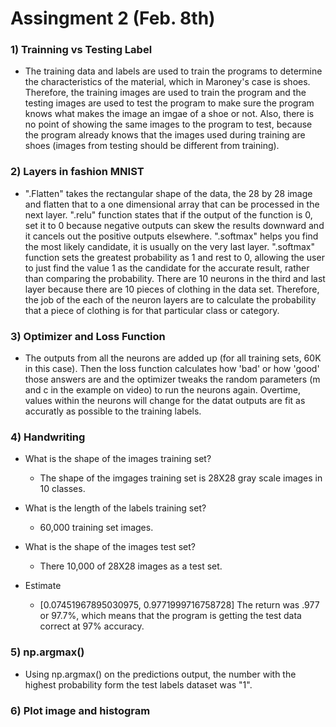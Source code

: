 # Assingment 2 (Feb. 8th)

### 1) Trainning vs Testing Label
* The training data and labels are used to train the programs to determine the characteristics of the material, which in Maroney's case is shoes. Therefore, the training images are used to train the program and the testing images are used to test the program to make sure the program knows what makes the image an imgae of a shoe or not. Also, there is no point of showing the same images to the program to test, because the program already knows that the images used during training are shoes (images from testing should be different from training). 

### 2) Layers in fashion MNIST
* ".Flatten" takes the rectangular shape of the data, the 28 by 28 image and flatten that to a one dimensional array that can be processed in the next layer. ".relu" function states that if the output of the function is 0, set it to 0 because negative outputs can skew the results downward and it cancels out the positive outputs elsewhere. ".softmax" helps you find the most likely candidate, it is usually on the very last layer. ".softmax" function sets the greatest probability as 1 and rest to 0, allowing the user to just find the value 1 as the candidate for the accurate result, rather than comparing the probability. There are 10 neurons in the third and last layer because there are 10 pieces of clothing in the data set. Therefore, the job of the each of the neuron layers are to calculate the probability that a piece of clothing is for that particular class or category. 

### 3) Optimizer and Loss Function
* The outputs from all the neurons are added up (for all training sets, 60K in this case). Then the loss function calculates how 'bad' or how 'good' those answers are and the optimizer tweaks the random parameters (m and c in the example on video) to run the neurons again. Overtime, values within the neurons will change for the datat outputs are fit as accuratly as possible to the training labels. 

### 4) Handwriting 
* What is the shape of the images training set?
  * The shape of the imgages training set is 28X28 gray scale images in 10 classes.
* What is the length of the labels training set?
  * 60,000 training set images.
* What is the shape of the images test set?
  * There 10,000 of 28X28 images as a test set.

* Estimate 
  * [0.07451967895030975, 0.9771999716758728] The return was .977 or 97.7%, which means that the program is getting the test data correct at 97% accuracy. 
  
### 5) np.argmax()
  * Using np.argmax() on the predictions output, the number with the highest probability form the test labels dataset was "1". 
  
### 6) Plot image and histogram
